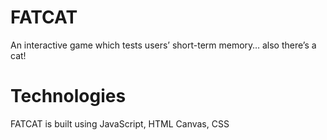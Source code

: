 # FATCAT

An interactive game which tests users’ short-term memory… also there’s a cat!

# Technologies

FATCAT is built using JavaScript, HTML Canvas, CSS
